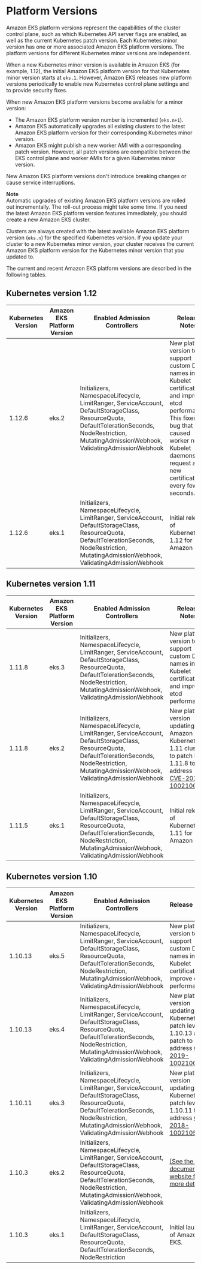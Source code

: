 # Platform Versions<a name="platform-versions"></a>

Amazon EKS platform versions represent the capabilities of the cluster control plane, such as which Kubernetes API server flags are enabled, as well as the current Kubernetes patch version\. Each Kubernetes minor version has one or more associated Amazon EKS platform versions\. The platform versions for different Kubernetes minor versions are independent\.

When a new Kubernetes minor version is available in Amazon EKS \(for example, 1\.12\), the initial Amazon EKS platform version for that Kubernetes minor version starts at `eks.1`\. However, Amazon EKS releases new platform versions periodically to enable new Kubernetes control plane settings and to provide security fixes\.

When new Amazon EKS platform versions become available for a minor version:
+ The Amazon EKS platform version number is incremented \(`eks.n+1`\)\.
+ Amazon EKS automatically upgrades all existing clusters to the latest Amazon EKS platform version for their corresponding Kubernetes minor version\.
+ Amazon EKS might publish a new worker AMI with a corresponding patch version\. However, all patch versions are compatible between the EKS control plane and worker AMIs for a given Kubernetes minor version\.

 New Amazon EKS platform versions don't introduce breaking changes or cause service interruptions\. 

**Note**  
Automatic upgrades of existing Amazon EKS platform versions are rolled out incrementally\. The roll\-out process might take some time\. If you need the latest Amazon EKS platform version features immediately, you should create a new Amazon EKS cluster\.

Clusters are always created with the latest available Amazon EKS platform version \(`eks.n`\) for the specified Kubernetes version\. If you update your cluster to a new Kubernetes minor version, your cluster receives the current Amazon EKS platform version for the Kubernetes minor version that you updated to\.

The current and recent Amazon EKS platform versions are described in the following tables\.

## Kubernetes version 1\.12<a name="1.12-platform-versions"></a>


| Kubernetes Version | Amazon EKS Platform Version | Enabled Admission Controllers | Release Notes | 
| --- | --- | --- | --- | 
| 1\.12\.6 | eks\.2 | ​Initializers, NamespaceLifecycle, LimitRanger, ServiceAccount, DefaultStorageClass, ResourceQuota, DefaultTolerationSeconds, NodeRestriction, MutatingAdmissionWebhook, ValidatingAdmissionWebhook | New platform version to support custom DNS names in the Kubelet certificate and improve etcd performance\. This fixes a bug that caused worker node Kubelet daemons to request a new certificate every few seconds\. | 
| 1\.12\.6 | eks\.1 | ​Initializers, NamespaceLifecycle, LimitRanger, ServiceAccount, DefaultStorageClass, ResourceQuota, DefaultTolerationSeconds, NodeRestriction, MutatingAdmissionWebhook, ValidatingAdmissionWebhook | Initial release of Kubernetes 1\.12 for Amazon EKS\. | 

## Kubernetes version 1\.11<a name="1.11-platform-versions"></a>


| Kubernetes Version | Amazon EKS Platform Version | Enabled Admission Controllers | Release Notes | 
| --- | --- | --- | --- | 
| 1\.11\.8 | eks\.3 | ​Initializers, NamespaceLifecycle, LimitRanger, ServiceAccount, DefaultStorageClass, ResourceQuota, DefaultTolerationSeconds, NodeRestriction, MutatingAdmissionWebhook, ValidatingAdmissionWebhook | New platform version to support custom DNS names in the Kubelet certificate and improve etcd performance\. | 
| 1\.11\.8 | eks\.2 | ​Initializers, NamespaceLifecycle, LimitRanger, ServiceAccount, DefaultStorageClass, ResourceQuota, DefaultTolerationSeconds, NodeRestriction, MutatingAdmissionWebhook, ValidatingAdmissionWebhook | New platform version updating Amazon EKS Kubernetes 1\.11 clusters to patch level 1\.11\.8 to address [CVE\-2019\-1002100](https://discuss.kubernetes.io/t/kubernetes-security-announcement-v1-11-8-1-12-6-1-13-4-released-to-address-medium-severity-cve-2019-1002100/5147)\. | 
| 1\.11\.5 | eks\.1 | ​Initializers, NamespaceLifecycle, LimitRanger, ServiceAccount, DefaultStorageClass, ResourceQuota, DefaultTolerationSeconds, NodeRestriction, MutatingAdmissionWebhook, ValidatingAdmissionWebhook | Initial release of Kubernetes 1\.11 for Amazon EKS\. | 

## Kubernetes version 1\.10<a name="1.10-platform-versions"></a>


| Kubernetes Version | Amazon EKS Platform Version | Enabled Admission Controllers | Release Notes | 
| --- | --- | --- | --- | 
| 1\.10\.13 | eks\.5 | ​Initializers, NamespaceLifecycle, LimitRanger, ServiceAccount, DefaultStorageClass, ResourceQuota, DefaultTolerationSeconds, NodeRestriction, MutatingAdmissionWebhook, ValidatingAdmissionWebhook | New platform version to support custom DNS names in the Kubelet certificate and improve etcd performance\. | 
| 1\.10\.13 | eks\.4 | ​Initializers, NamespaceLifecycle, LimitRanger, ServiceAccount, DefaultStorageClass, ResourceQuota, DefaultTolerationSeconds, NodeRestriction, MutatingAdmissionWebhook, ValidatingAdmissionWebhook | New platform version updating Kubernetes to patch level 1\.10\.13 and a patch to address [CVE\-2019\-1002100](https://discuss.kubernetes.io/t/kubernetes-security-announcement-v1-11-8-1-12-6-1-13-4-released-to-address-medium-severity-cve-2019-1002100/5147)\. | 
| 1\.10\.11 | eks\.3 | ​Initializers, NamespaceLifecycle, LimitRanger, ServiceAccount, DefaultStorageClass, ResourceQuota, DefaultTolerationSeconds, NodeRestriction, MutatingAdmissionWebhook, ValidatingAdmissionWebhook | New platform version updating Kubernetes to patch level 1\.10\.11 to address [CVE\-2018\-1002105](https://aws.amazon.com/security/security-bulletins/AWS-2018-020/)\. | 
| 1\.10\.3 | eks\.2 | ​Initializers, NamespaceLifecycle, LimitRanger, ServiceAccount, DefaultStorageClass, ResourceQuota, DefaultTolerationSeconds, NodeRestriction, MutatingAdmissionWebhook, ValidatingAdmissionWebhook |  [\[See the AWS documentation website for more details\]](http://docs.aws.amazon.com/eks/latest/userguide/platform-versions.html)  | 
| 1\.10\.3 | eks\.1 | ​Initializers, NamespaceLifecycle, LimitRanger, ServiceAccount, DefaultStorageClass, ResourceQuota, DefaultTolerationSeconds, NodeRestriction | Initial launch of Amazon EKS\. | 